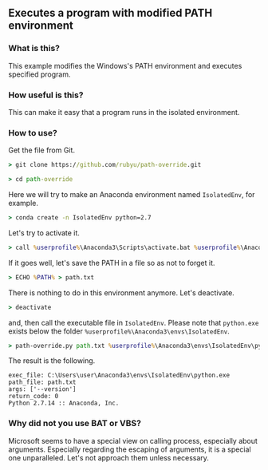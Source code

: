 ## Executes a program with modified PATH environment

### What is this?

This example modifies the Windows's PATH environment and executes specified program.

### How useful is this?

This can make it easy that a program runs in the isolated environment.



### How to use?

Get the file from Git.


```cmd
> git clone https://github.com/rubyu/path-override.git
```

```cmd
> cd path-override
```

Here we will try to make an Anaconda environment named `IsolatedEnv`, for example.

```cmd
> conda create -n IsolatedEnv python=2.7
```

Let's try to activate it.

```cmd
> call %userprofile%\Anaconda3\Scripts\activate.bat %userprofile%\Anaconda3\envs\IsolatedEnv
```

If it goes well, let's save the PATH in a file so as not to forget it.

```cmd
> ECHO %PATH% > path.txt
```

There is nothing to do in this environment anymore. Let's deactivate.

```cmd
> deactivate
```

and, then call the executable file in `IsolatedEnv`. 
Please note that `python.exe` exists below the folder `%userprofile%\Anaconda3\envs\IsolatedEnv`.

```cmd
> path-override.py path.txt %userprofile%\Anaconda3\envs\IsolatedEnv\python.exe --version
```

The result is the following.

```
exec_file: C:\Users\user\Anaconda3\envs\IsolatedEnv\python.exe
path_file: path.txt
args: ['--version']
return_code: 0
Python 2.7.14 :: Anaconda, Inc.
```

### Why did not you use BAT or VBS?

Microsoft seems to have a special view on calling process, especially about arguments. 
Especially regarding the escaping of arguments, it is a special one unparalleled. 
Let's not approach them unless necessary.
